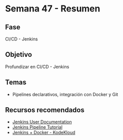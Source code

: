 # Semana 47 - Resumen

## Fase
CI/CD - Jenkins

## Objetivo
Profundizar en CI/CD - Jenkins

## Temas
- Pipelines declarativos, integración con Docker y Git

## Recursos recomendados
- [Jenkins User Documentation](https://www.jenkins.io/doc/)
- [Jenkins Pipeline Tutorial](https://www.jenkins.io/doc/book/pipeline/)
- [Jenkins + Docker - KodeKloud](https://kodekloud.com/courses/jenkins/)
